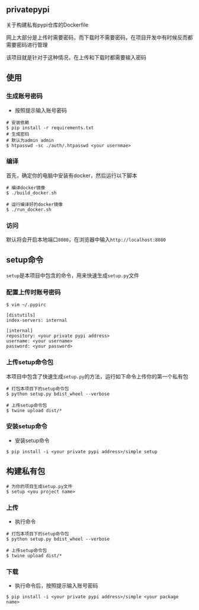 ## privatepypi

关于构建私有pypi仓库的Dockerfile

网上大部分是上传时需要密码，而下载时不需要密码，在项目开发中有时候反而都需要密码进行管理

该项目就是针对于这种情况，在上传和下载时都需要输入密码

## 使用
### 生成账号密码

- 按照提示输入账号密码
```shell script
# 安装依赖
$ pip install -r requirements.txt
# 生成密码
# 默认为admin admin
$ htpasswd -sc ./auth/.htpasswd <your usernmae>
```

### 编译

首先，确定你的电脑中安装有docker，然后运行以下脚本
```shell script
# 编译docker镜像
$ ./build_docker.sh

# 运行编译好的docker镜像
$ ./run_docker.sh
```

### 访问
默认将会开启本地端口`8080`，在浏览器中输入`http://localhost:8080`


## setup命令
`setup`是本项目中包含的命令，用来快速生成`setup.py`文件

### 配置上传时账号密码
```shell script
$ vim ~/.pypirc

[distutils]
index-servers: internal

[internal]
repository: <your private pypi address>
username: <your username>
password: <your password>
```

### 上传setup命令包
本项目中包含了快速生成`setup.py`的方法，运行如下命令上传你的第一个私有包
```shell script
# 打包本项目下的setup命令包
$ python setup.py bdist_wheel --verbose

# 上传setup命令包
$ twine upload dist/*
```


### 安装setup命令

- 安装setup命令
```shell script
$ pip install -i <your private pypi address>/simple setup
```

## 构建私有包
```shell script
# 为你的项目生成setup.py文件
$ setup <you project name>
```

### 上传

- 执行命令
```shell script
# 打包本项目下的setup命令包
$ python setup.py bdist_wheel --verbose

# 上传setup命令包
$ twine upload dist/*
```

### 下载

- 执行命令后，按照提示输入账号密码
```shell script
$ pip install -i <your private pypi address>/simple <your package name>
```
